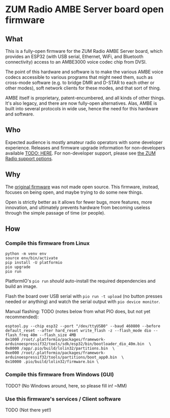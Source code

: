 # ZUM Radio AMBE Server board open firmware

## What
This is a fully-open firmware for the ZUM Radio AMBE Server board, which
provides an ESP32 (with USB serial, Ethernet, WiFi, and Bluetooth connectivity) 
access to an AMBE3000 voice codec chip from DVSI.

The point of this hardware and software is to make the various AMBE
voice codecs accessible to various programs that might need them, such as
cross-mode software (e.g. to bridge DMR and D-STAR to each other or other
modes), soft network clients for these modes, and that sort of thing.

AMBE itself is proprietary, patent-encumbered, and all kinds
of other things.  It's also legacy, and there are now fully-open
alternatives. Alas, AMBE is built into several protocols in wide use,
hence the need for this hardware and software.

## Who
Expected audience is mostly amateur radio operators with some developer experience.
Releases and firmware upgrade information for non-developers available [TODO: HERE]().
For non-developer support, please see [the ZUM Radio support options](https://zumradio.com/support.html).

## Why
The [original firmware](https://zumradio.com/downloads.html#precompiled)
was not made open source. This firmware, instead, focuses on being open,
and maybe trying to do some new things. 

Open is strictly better as it allows for fewer bugs, more features,
more innovation, and ultimately prevents hardware from becoming useless
through the simple passage of time (or people).


## How

### Compile this firmware from Linux
```
python -m venv env
source env/bin/activate
pip install -U platformio
pio upgrade
pio run
```
PlatformIO's `pio run` _should_ auto-install the required dependencies
and build an image.

Flash the board over USB serial with `pio run -t upload` (no button
presses needed or anything) and watch the serial output with `pio device
monitor`.

Manual flashing: TODO (notes below from what PIO does, but not yet recommended):
```
esptool.py --chip esp32 --port "/dev/ttyUSB0" --baud 460800 --before default_reset --after hard_reset write_flash -z --flash_mode dio --flash_freq 40m --flash_size 4MB 
0x1000 /root/.platformio/packages/framework-arduinoespressif32/tools/sdk/esp32/bin/bootloader_dio_40m.bin  \
0x8000 /app/.pio/build/lolin32/partitions.bin  \
0xe000 /root/.platformio/packages/framework-arduinoespressif32/tools/partitions/boot_app0.bin  \
0x10000 .pio/build/lolin32/firmware.bin \
```



### Compile this firmware from Windows (GUI)
TODO? (No Windows around, here, so please fill in! ~MM)

### Use this firmware's services / Client software
TODO (Not there yet!)
